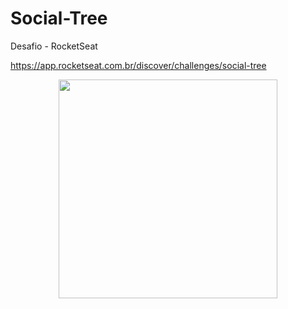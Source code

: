 # Social-Tree
<!--Desafio RocketSeat-->

Desafio - RocketSeat

https://app.rocketseat.com.br/discover/challenges/social-tree
<p align="center">
  <img src="https://imageup.me/3mt" width="350">
</p>
